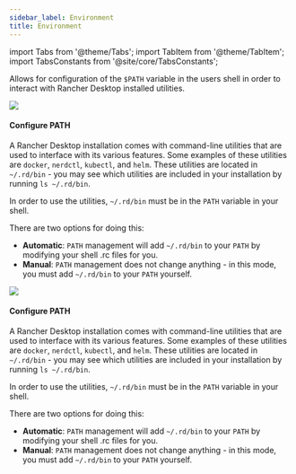 ```yaml
---
sidebar_label: Environment
title: Environment
---
```


import Tabs from '@theme/Tabs';
import TabItem from '@theme/TabItem';
import TabsConstants from '@site/core/TabsConstants';

Allows for configuration of the `$PATH` variable in the users shell in order to interact with Rancher Desktop installed utilities.

<Tabs groupId="os">
<TabItem value="macOS">

![](https://suse-rancher-media.s3.amazonaws.com/desktop/v1.8/preferences/macOS_application_tabEnvironment.png)

#### Configure PATH

A Rancher Desktop installation comes with command-line utilities that are used to interface with its various features. Some examples of these utilities are `docker`, `nerdctl`, `kubectl`, and `helm`. These utilities are located in `~/.rd/bin` - you may see which utilities are included in your installation by running `ls ~/.rd/bin`.

In order to use the utilities, `~/.rd/bin` must be in the `PATH` variable in your shell.

There are two options for doing this:

- **Automatic**: `PATH` management will add `~/.rd/bin` to your `PATH` by modifying your shell .rc files for you.
- **Manual**: `PATH` management does not change anything - in this mode, you must add `~/.rd/bin` to your `PATH` yourself.

</TabItem>
<TabItem value="Linux">

![](https://suse-rancher-media.s3.amazonaws.com/desktop/v1.8/preferences/Linux_application_tabEnvironment.png)

#### Configure PATH

A Rancher Desktop installation comes with command-line utilities that are used to interface with its various features. Some examples of these utilities are `docker`, `nerdctl`, `kubectl`, and `helm`. These utilities are located in `~/.rd/bin` - you may see which utilities are included in your installation by running `ls ~/.rd/bin`.

In order to use the utilities, `~/.rd/bin` must be in the `PATH` variable in your shell.

There are two options for doing this:

- **Automatic**: `PATH` management will add `~/.rd/bin` to your `PATH` by modifying your shell .rc files for you.
- **Manual**: `PATH` management does not change anything - in this mode, you must add `~/.rd/bin` to your `PATH` yourself.

</TabItem>
</Tabs>
